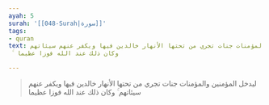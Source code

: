 ```yaml
---
ayah: 5
surah: '[[048-Surah|سورة]]'
tags:
- quran
text: ليدخل المؤمنين والمؤمنات جنات تجري من تحتها الأنهار خالدين فيها ويكفر عنهم سيئاتهم
  ۚ وكان ذلك عند الله فوزا عظيما

---
```

> ليدخل المؤمنين والمؤمنات جنات تجري من تحتها الأنهار خالدين فيها ويكفر عنهم سيئاتهم ۚ وكان ذلك عند الله فوزا عظيما
